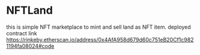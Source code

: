 # NFTLand
this is simple NFT marketplace to mint and sell land as NFT item.
deployed contract link
https://rinkeby.etherscan.io/address/0x4AfA958d679d60c751eB20Cf1c9821194fa08024#code
